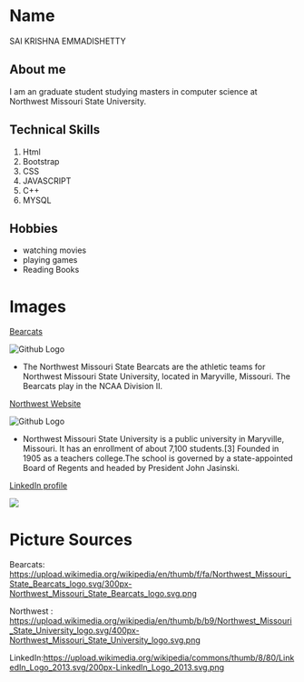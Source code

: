 # Name
SAI KRISHNA EMMADISHETTY

## About me
I am an graduate student studying masters in computer science at Northwest Missouri State University.

## Technical Skills
 1. Html
 2. Bootstrap
 3. CSS
 4. JAVASCRIPT
 5. C++
 6. MYSQL
 
 ## Hobbies
 * watching movies
 * playing games
 * Reading Books
 

# Images
[Bearcats](https://bearcatsports.com/)

![Github Logo](https://upload.wikimedia.org/wikipedia/en/thumb/f/fa/Northwest_Missouri_State_Bearcats_logo.svg/300px-Northwest_Missouri_State_Bearcats_logo.svg.png)

 * The Northwest Missouri State Bearcats are the athletic teams for Northwest Missouri State University, located in Maryville, Missouri. The Bearcats play in the NCAA Division II.

 [Northwest Website](https://www.nwmissouri.edu/)
 
![Github Logo](https://upload.wikimedia.org/wikipedia/en/thumb/b/b9/Northwest_Missouri_State_University_logo.svg/400px-Northwest_Missouri_State_University_logo.svg.png)

* Northwest Missouri State University is a public university in Maryville, Missouri. It has an enrollment of about 7,100 students.[3] Founded in 1905 as a teachers college.The school is governed by a state-appointed Board of Regents and headed by President John Jasinski.

[LinkedIn profile](https://whttps//ww.linkedin.com/in/saikrishna-emmadishetty-613014146/)

![](https://upload.wikimedia.org/wikipedia/commons/thumb/8/80/LinkedIn_Logo_2013.svg/200px-LinkedIn_Logo_2013.svg.png)

# Picture Sources
Bearcats: https://upload.wikimedia.org/wikipedia/en/thumb/f/fa/Northwest_Missouri_State_Bearcats_logo.svg/300px-Northwest_Missouri_State_Bearcats_logo.svg.png

Northwest : https://upload.wikimedia.org/wikipedia/en/thumb/b/b9/Northwest_Missouri_State_University_logo.svg/400px-Northwest_Missouri_State_University_logo.svg.png

LinkedIn:https://upload.wikimedia.org/wikipedia/commons/thumb/8/80/LinkedIn_Logo_2013.svg/200px-LinkedIn_Logo_2013.svg.png
     



